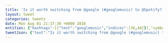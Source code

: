 ```yaml
---
title: 'Is it worth switching from @google (#googlemusic) to @Spotify? Any easy migration?'
layout: tweet
categories: tweets
date: Mon Aug 01 21:37:30 +0000 2016
entities: {"hashtags":[{"text":"googlemusic","indices":[36,48]}],"symbols":[],"user_mentions":[{"screen_name":"Google","name":"Google","id":20536157,"id_str":"20536157","indices":[27,34]},{"screen_name":"Spotify","name":"Spotify","id":17230018,"id_str":"17230018","indices":[53,61]}],"urls":[]}
tweetJson: {"text":"Is it worth switching from @google (#googlemusic) to @Spotify? Any easy migration?"}
---
```

